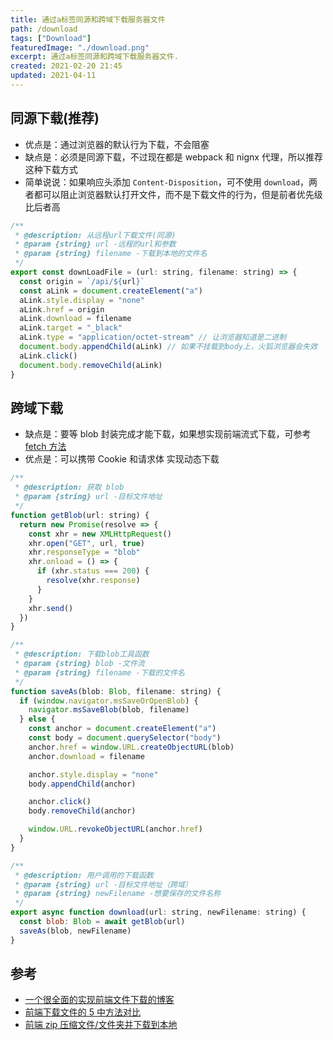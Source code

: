 ```yaml
---
title: 通过a标签同源和跨域下载服务器文件
path: /download
tags: ["Download"]
featuredImage: "./download.png"
excerpt: 通过a标签同源和跨域下载服务器文件.
created: 2021-02-20 21:45
updated: 2021-04-11
---
```


## 同源下载(推荐)

- 优点是：通过浏览器的默认行为下载，不会阻塞
- 缺点是：必须是同源下载，不过现在都是 webpack 和 nignx 代理，所以推荐这种下载方式
- 简单说说：如果响应头添加 `Content-Disposition`，可不使用 `download`，两者都可以阻止浏览器默认打开文件，而不是下载文件的行为，但是前者优先级比后者高

```javascript
/**
 * @description: 从远程url下载文件(同源)
 * @param {string} url -远程的url和参数
 * @param {string} filename -下载到本地的文件名
 */
export const downLoadFile = (url: string, filename: string) => {
  const origin = `/api/${url}`
  const aLink = document.createElement("a")
  aLink.style.display = "none"
  aLink.href = origin
  aLink.download = filename
  aLink.target = "_black"
  aLink.type = "application/octet-stream" // 让浏览器知道是二进制
  document.body.appendChild(aLink) // 如果不挂载到body上，火狐浏览器会失效
  aLink.click()
  document.body.removeChild(aLink)
}
```

## 跨域下载

- 缺点是：要等 blob 封装完成才能下载，如果想实现前端流式下载，可参考[fetch 方法](https://segmentfault.com/a/1190000021367378)
- 优点是：可以携带 Cookie 和请求体 实现动态下载

```javascript
/**
 * @description: 获取 blob
 * @param {string} url -目标文件地址
 */
function getBlob(url: string) {
  return new Promise(resolve => {
    const xhr = new XMLHttpRequest()
    xhr.open("GET", url, true)
    xhr.responseType = "blob"
    xhr.onload = () => {
      if (xhr.status === 200) {
        resolve(xhr.response)
      }
    }
    xhr.send()
  })
}
```

```javascript
/**
 * @description: 下载blob工具函数
 * @param {string} blob -文件流
 * @param {string} filename -下载的文件名
 */
function saveAs(blob: Blob, filename: string) {
  if (window.navigator.msSaveOrOpenBlob) {
    navigator.msSaveBlob(blob, filename)
  } else {
    const anchor = document.createElement("a")
    const body = document.querySelector("body")
    anchor.href = window.URL.createObjectURL(blob)
    anchor.download = filename

    anchor.style.display = "none"
    body.appendChild(anchor)

    anchor.click()
    body.removeChild(anchor)

    window.URL.revokeObjectURL(anchor.href)
  }
}
```

```javascript
/**
 * @description: 用户调用的下载函数
 * @param {string} url -目标文件地址（跨域）
 * @param {string} newFilename -想要保存的文件名称
 */
export async function download(url: string, newFilename: string) {
  const blob: Blob = await getBlob(url)
  saveAs(blob, newFilename)
}
```

## 参考

- [一个很全面的实现前端文件下载的博客](https://juejin.im/post/6844903763359039501)
- [前端下载文件的 5 中方法对比](https://juejin.im/post/6844904069958467592)
- [前端 zip 压缩文件/文件夹并下载到本地](https://www.npmjs.com/package/jszip)
